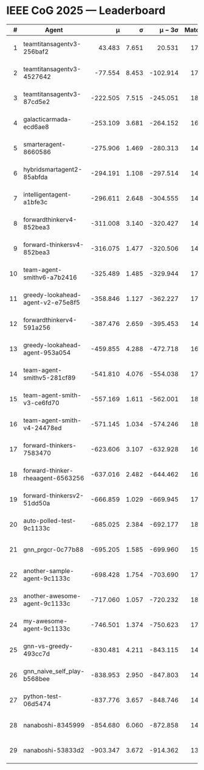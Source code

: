 # IEEE CoG 2025 — Leaderboard

| # | Agent | μ | σ | μ − 3σ | Matches | Updated |
|---:|---|---:|---:|---:|---:|---|
| 1 | teamtitansagentv3-256baf2 | 43.483 | 7.651 | 20.531 | 17696 | 2025-08-24 04:41 |
| 2 | teamtitansagentv3-4527642 | -77.554 | 8.453 | -102.914 | 17430 | 2025-08-24 04:41 |
| 3 | teamtitansagentv3-87cd5e2 | -222.505 | 7.515 | -245.051 | 18786 | 2025-08-24 04:41 |
| 4 | galacticarmada-ecd6ae8 | -253.109 | 3.681 | -264.152 | 16460 | 2025-08-24 04:41 |
| 5 | smarteragent-8660586 | -275.906 | 1.469 | -280.313 | 14880 | 2025-08-24 04:41 |
| 6 | hybridsmartagent2-85abfda | -294.191 | 1.108 | -297.514 | 14926 | 2025-08-24 04:41 |
| 7 | intelligentagent-a1bfe3c | -296.611 | 2.648 | -304.555 | 14929 | 2025-08-24 04:41 |
| 8 | forwardthinkerv4-852bea3 | -311.008 | 3.140 | -320.427 | 14430 | 2025-08-24 04:41 |
| 9 | forward-thinkersv4-852bea3 | -316.075 | 1.477 | -320.506 | 14392 | 2025-08-24 04:41 |
| 10 | team-agent-smithv6-a7b2416 | -325.489 | 1.485 | -329.944 | 17680 | 2025-08-24 04:41 |
| 11 | greedy-lookahead-agent-v2-e75e8f5 | -358.846 | 1.127 | -362.227 | 17908 | 2025-08-24 04:41 |
| 12 | forwardthinkerv4-591a256 | -387.476 | 2.659 | -395.453 | 14575 | 2025-08-24 04:41 |
| 13 | greedy-lookahead-agent-953a054 | -459.855 | 4.288 | -472.718 | 16528 | 2025-08-24 04:41 |
| 14 | team-agent-smithv5-281cf89 | -541.810 | 4.076 | -554.038 | 17420 | 2025-08-24 04:41 |
| 15 | team-agent-smith-v3-ce6fd70 | -557.169 | 1.611 | -562.001 | 18682 | 2025-08-24 04:41 |
| 16 | team-agent-smith-v4-24478ed | -571.145 | 1.034 | -574.246 | 18082 | 2025-08-24 04:41 |
| 17 | forward-thinkers-7583470 | -623.606 | 3.107 | -632.928 | 16200 | 2025-08-24 04:41 |
| 18 | forward-thinker-rheaagent-6563256 | -637.016 | 2.482 | -644.462 | 16844 | 2025-08-24 04:41 |
| 19 | forward-thinkersv2-51dd50a | -666.859 | 1.029 | -669.945 | 17024 | 2025-08-24 04:41 |
| 20 | auto-polled-test-9c1133c | -685.025 | 2.384 | -692.177 | 18460 | 2025-08-24 04:41 |
| 21 | gnn_prgcr-0c77b88 | -695.205 | 1.585 | -699.960 | 15820 | 2025-08-24 04:41 |
| 22 | another-sample-agent-9c1133c | -698.428 | 1.754 | -703.690 | 17720 | 2025-08-24 04:41 |
| 23 | another-awesome-agent-9c1133c | -717.060 | 1.057 | -720.232 | 18760 | 2025-08-24 04:41 |
| 24 | my-awesome-agent-9c1133c | -746.501 | 1.374 | -750.623 | 17520 | 2025-08-24 04:41 |
| 25 | gnn-vs-greedy-493cc7d | -830.481 | 4.211 | -843.115 | 14100 | 2025-08-24 04:41 |
| 26 | gnn_naive_self_play-b568bee | -838.953 | 2.950 | -847.803 | 14000 | 2025-08-24 04:41 |
| 27 | python-test-06d5474 | -837.776 | 3.657 | -848.746 | 14310 | 2025-08-24 04:41 |
| 28 | nanaboshi-8345999 | -854.680 | 6.060 | -872.858 | 14590 | 2025-08-24 04:41 |
| 29 | nanaboshi-53833d2 | -903.347 | 3.672 | -914.362 | 13640 | 2025-08-24 04:41 |
